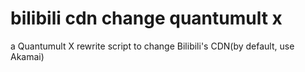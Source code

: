 # bilibili cdn change quantumult x
 a Quantumult X rewrite script to change Bilibili's CDN(by default, use Akamai)

